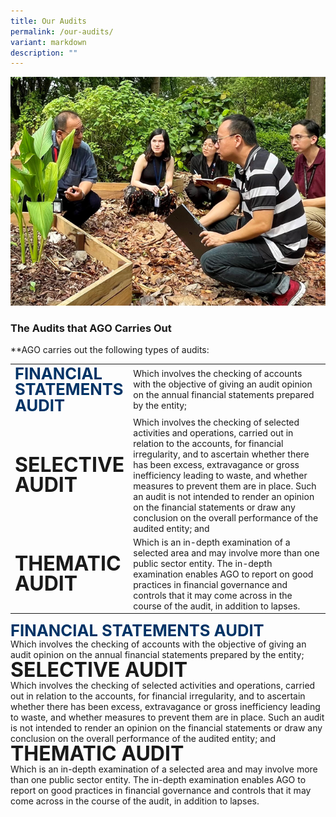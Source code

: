```yaml
---
title: Our Audits
permalink: /our-audits/
variant: markdown
description: ""
---
```

![](/images/our_audit.png)

### The Audits that AGO Carries Out
**AGO carries out the following types of audits:


<table cellspacing="0" cellpadding="0" border="0" style="width: 100%;">
<tbody>
<tr>
	<td width="30%"><span style="font-size:1.6rem; font-weight:bold; line-height: 1; margin-top: 20px; color: #003366;">FINANCIAL STATEMENTS AUDIT</span></td>
<td>Which involves the checking of accounts with the objective of giving an audit opinion on the annual financial statements prepared by the entity;</td>
</tr>
	<tr>
	<td style="border: none;"><span style="font-size:2rem; font-weight:bold; line-height: 1; margin-top: 20px;">SELECTIVE AUDIT</span></td>
<td style="border: none;">Which involves the checking of selected activities and operations, carried out in relation to the accounts, for financial irregularity, and to ascertain whether there has been excess, extravagance or gross inefficiency leading to waste, and whether measures to prevent them are in place. Such an audit is not intended to render an opinion on the financial statements or draw any conclusion on the overall performance of the audited entity; and</td>
</tr>
	<tr>
	<td><span style="font-size:2rem; font-weight:bold; line-height: 1; margin-top: 20px;">THEMATIC AUDIT</span></td>
<td>Which is an in-depth examination of a selected area and may involve more than one public sector entity. The in-depth examination enables AGO to report on good practices in financial governance and controls that it may come across in the course of the audit, in addition to lapses.</td>
</tr>
</tbody>
</table>

<div class="row is-multiline padding--bottom--lg">
      <div class="col is-one-third image-col">
       <span style="font-size:1.6rem; font-weight:bold; line-height: 1; margin-top: 20px; color: #003366;">FINANCIAL STATEMENTS AUDIT</span>
      </div>
      <div class="col padding--top padding--bottom">
          Which involves the checking of accounts with the objective of giving an audit opinion on the annual financial statements prepared by the entity;
    </div>
  </div>
	
	
<div class="row is-multiline padding--bottom--lg">
      <div class="col is-one-third image-col">
      <span style="font-size:2rem; font-weight:bold; line-height: 1; margin-top: 20px;">SELECTIVE AUDIT</span>
      </div>
      <div class="col padding--top padding--bottom">
Which involves the checking of selected activities and operations, carried out in relation to the accounts, for financial irregularity, and to ascertain whether there has been excess, extravagance or gross inefficiency leading to waste, and whether measures to prevent them are in place. Such an audit is not intended to render an opinion on the financial statements or draw any conclusion on the overall performance of the audited entity; and
    </div>
  </div>
	
<div class="row is-multiline padding--bottom--lg">
      <div class="col is-one-third image-col">
      <span style="font-size:2rem; font-weight:bold; line-height: 1; margin-top: 20px;">THEMATIC AUDIT</span>
      </div>
      <div class="col padding--top padding--bottomy">
          Which is an in-depth examination of a selected area and may involve more than one public sector entity. The in-depth examination enables AGO to report on good practices in financial governance and controls that it may come across in the course of the audit, in addition to lapses.
    </div>
  </div>

